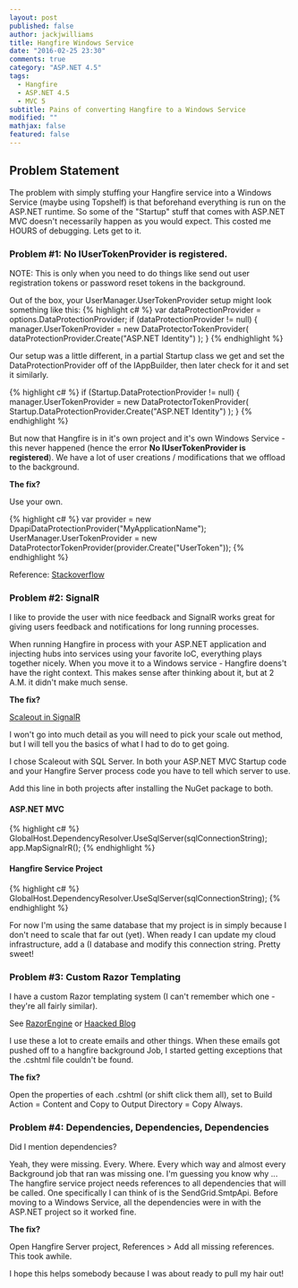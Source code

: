 ```yaml
---
layout: post
published: false
author: jackjwilliams
title: Hangfire Windows Service
date: "2016-02-25 23:30"
comments: true
category: "ASP.NET 4.5"
tags: 
  - Hangfire
  - ASP.NET 4.5
  - MVC 5
subtitle: Pains of converting Hangfire to a Windows Service
modified: ""
mathjax: false
featured: false
---
```


## Problem Statement

The problem with simply stuffing your Hangfire service into a Windows Service (maybe using Topshelf) is that beforehand
everything is run on the ASP.NET runtime. So some of the "Startup" stuff that comes with ASP.NET MVC doesn't necessarily happen
as you would expect. This costed me HOURS of debugging. Lets get to it.

### Problem #1: No IUserTokenProvider is registered.

NOTE: This is only when you need to do things like send out user registration tokens or password reset tokens in the background.
 
Out of the box, your UserManager.UserTokenProvider setup might look something like this:
{% highlight c# %}
var dataProtectionProvider = options.DataProtectionProvider;
if (dataProtectionProvider != null)
{
    manager.UserTokenProvider = 
        new DataProtectorTokenProvider<ApplicationUser>(
            dataProtectionProvider.Create("ASP.NET Identity")
        );
}
{% endhighlight %}

Our setup was a little different, in a partial Startup class we get and set the DataProtectionProvider off of the IAppBuilder,
then later check for it and set it similarly.

{% highlight c# %}
if (Startup.DataProtectionProvider != null)
{
    manager.UserTokenProvider = 
        new DataProtectorTokenProvider<ApplicationUser>(
            Startup.DataProtectionProvider.Create("ASP.NET Identity")
        );
}
{% endhighlight %}

But now that Hangfire is in it's own project and it's own Windows Service - this never happened (hence the error **No IUserTokenProvider is registered**). We have a lot of user creations / modifications
that we offload to the background.

**The fix?**

Use your own.

{% highlight c# %}
var provider = new DpapiDataProtectionProvider("MyApplicationName");
UserManager.UserTokenProvider = new DataProtectorTokenProvider<ApplicationUser>(provider.Create("UserToken"));
{% endhighlight %}

Reference: [Stackoverflow](http://stackoverflow.com/questions/22629936/no-iusertokenprovider-is-registered)

### Problem #2: SignalR

I like to provide the user with nice feedback and SignalR works great for giving users feedback and notifications for long running processes.

When running Hangfire in process with your ASP.NET application and injecting hubs into services using your favorite IoC, everything plays 
together nicely. When you move it to a Windows service - Hangfire doens't have the right context. This makes sense after thinking about it,
but at 2 A.M. it didn't make much sense.

**The fix?**

[Scaleout in SignalR](http://www.asp.net/signalr/overview/performance/scaleout-in-signalr)

I won't go into much detail as you will need to pick your scale out method, but I will tell you the basics of what I had to do to get going.

I chose Scaleout with SQL Server. In both your ASP.NET MVC Startup code and your Hangfire Server process code you have to tell which server to use.

Add this line in both projects after installing the NuGet package to both.

#### ASP.NET MVC
{% highlight c# %}
GlobalHost.DependencyResolver.UseSqlServer(sqlConnectionString);
app.MapSignalrR();
{% endhighlight %}

#### Hangfire Service Project
{% highlight c# %}
GlobalHost.DependencyResolver.UseSqlServer(sqlConnectionString);
{% endhighlight %}

For now I'm using the same database that my project is in simply because I don't need to scale that far out (yet). When ready I 
can update my cloud infrastructure, add a  (I database and modify this connection string. Pretty sweet!


### Problem #3: Custom Razor Templating

I have a custom Razor templating system (I can't remember which one - they're all fairly similar).

See [RazorEngine](https://github.com/Antaris/RazorEngine) or [Haacked Blog](http://haacked.com/archive/2011/08/01/text-templating-using-razor-the-easy-way.aspx/)

I use these a lot to create emails and other things. When these emails got pushed off to a hangfire background Job, I started getting exceptions
that the .cshtml file couldn't be found. 

**The fix?**

Open the properties of each .cshtml (or shift click them all), set to Build Action = Content and Copy to Output Directory = Copy Always.

### Problem #4: Dependencies, Dependencies, Dependencies

Did I mention dependencies?

Yeah, they were missing. Every. Where. Every which way and almost every Background job that ran was missing one. I'm guessing you know why ...
The hangfire service project needs references to all dependencies that will be called. One specifically I can think of is the SendGrid.SmtpApi. Before moving
to a Windows Service, all the dependencies were in with the ASP.NET project so it worked fine.

**The fix?**

Open Hangfire Server project, References > Add all missing references. This took awhile.

I hope this helps somebody because I was about ready to pull my hair out!